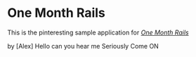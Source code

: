 # One Month Rails

This is the pinteresting sample application for
[*One Month Rails*](http://onemonthrails.com)

by [Alex] Hello can you hear me Seriously
Come ON